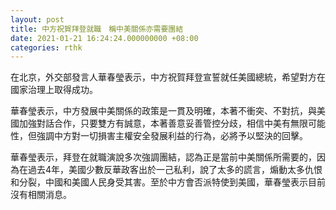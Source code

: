 ```yaml
---
layout: post
title: 中方祝賀拜登就職　稱中美關係亦需要團結
date: 2021-01-21 16:24:24.000000000 +08:00
categories: rthk
---
```


在北京，外交部發言人華春瑩表示，中方祝賀拜登宣誓就任美國總統，希望對方在國家治理上取得成功。

華春瑩表示，中方發展中美關係的政策是一貫及明確，本著不衝突、不對抗，與美國加強對話合作，只要雙方有誠意，本著善意妥善管控分歧，相信中美有無限可能性，但強調中方對一切損害主權安全發展利益的行為，必將予以堅決的回擊。

華春瑩表示，拜登在就職演說多次強調團結，認為正是當前中美關係所需要的，因為在過去4年，美國少數反華政客出於一己私利，說了太多的謊言，煽動太多仇恨和分裂，中國和美國人民身受其害。至於中方會否派特使到美國，華春瑩表示目前沒有相關消息。
